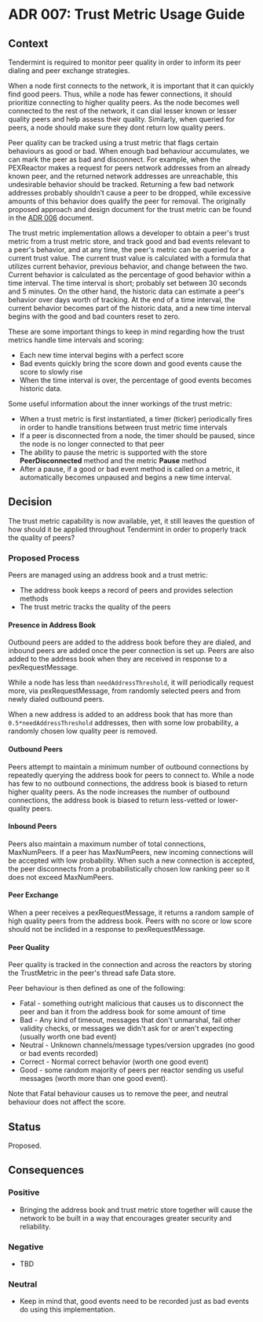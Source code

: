 # ADR 007: Trust Metric Usage Guide

## Context

Tendermint is required to monitor peer quality in order to inform its peer dialing and peer exchange strategies.

When a node first connects to the network, it is important that it can quickly find good peers.
Thus, while a node has fewer connections, it should prioritize connecting to higher quality peers.
As the node becomes well connected to the rest of the network, it can dial lesser known or lesser
quality peers and help assess their quality. Similarly, when queried for peers, a node should make
sure they dont return low quality peers.

Peer quality can be tracked using a trust metric that flags certain behaviours as good or bad. When enough
bad behaviour accumulates, we can mark the peer as bad and disconnect.
For example, when the PEXReactor makes a request for peers network addresses from an already known peer, and the returned network addresses are unreachable, this undesirable behavior should be tracked. Returning a few bad network addresses probably shouldn’t cause a peer to be dropped, while excessive amounts of this behavior does qualify the peer for removal. The originally proposed approach and design document for the trust metric can be found in the [ADR 006](adr-006-trust-metric.md) document.

The trust metric implementation allows a developer to obtain a peer's trust metric from a trust metric store, and track good and bad events relevant to a peer's behavior, and at any time, the peer's metric can be queried for a current trust value. The current trust value is calculated with a formula that utilizes current behavior, previous behavior, and change between the two. Current behavior is calculated as the percentage of good behavior within a time interval. The time interval is short; probably set between 30 seconds and 5 minutes. On the other hand, the historic data can estimate a peer's behavior over days worth of tracking. At the end of a time interval, the current behavior becomes part of the historic data, and a new time interval begins with the good and bad counters reset to zero.

These are some important things to keep in mind regarding how the trust metrics handle time intervals and scoring:
- Each new time interval begins with a perfect score
- Bad events quickly bring the score down and good events cause the score to slowly rise
- When the time interval is over, the percentage of good events becomes historic data.

Some useful information about the inner workings of the trust metric:
- When a trust metric is first instantiated, a timer (ticker) periodically fires in order to handle transitions between trust metric time intervals
- If a peer is disconnected from a node, the timer should be paused, since the node is no longer connected to that peer
- The ability to pause the metric is supported with the store **PeerDisconnected** method and the metric **Pause** method
- After a pause, if a good or bad event method is called on a metric, it automatically becomes unpaused and begins a new time interval.

## Decision

The trust metric capability is now available, yet, it still leaves the question of how should it be applied throughout Tendermint in order to properly track the quality of peers?

### Proposed Process

Peers are managed using an address book and a trust metric:

- The address book keeps a record of peers and provides selection methods
- The trust metric tracks the quality of the peers

#### Presence in Address Book

Outbound peers are added to the address book before they are dialed,
and inbound peers are added once the peer connection is set up.
Peers are also added to the address book when they are received in response to
a pexRequestMessage.

While a node has less than `needAddressThreshold`, it will periodically request more,
via pexRequestMessage, from randomly selected peers and from newly dialed outbound peers.

When a new address is added to an address book that has more than `0.5*needAddressThreshold` addresses,
then with some low probability, a randomly chosen low quality peer is removed.

#### Outbound Peers

Peers attempt to maintain a minimum number of outbound connections by
repeatedly querying the address book for peers to connect to.
While a node has few to no outbound connections, the address book is biased to return
higher quality peers. As the node increases the number of outbound connections,
the address book is biased to return less-vetted or lower-quality peers.

#### Inbound Peers

Peers also maintain a maximum number of total connections, MaxNumPeers.
If a peer has MaxNumPeers, new incoming connections will be accepted with low probability.
When such a new connection is accepted, the peer disconnects from a probabilistically chosen low ranking peer
so it does not exceed MaxNumPeers.

#### Peer Exchange

When a peer receives a pexRequestMessage, it returns a random sample of high quality peers from the address book. Peers with no score or low score should not be inclided in a response to pexRequestMessage.

#### Peer Quality

Peer quality is tracked in the connection and across the reactors by storing the TrustMetric in the peer's
thread safe Data store.

Peer behaviour is then defined as one of the following:
- Fatal - something outright malicious that causes us to disconnect the peer and ban it from the address book for some amount of time
- Bad - Any kind of timeout, messages that don't unmarshal, fail other validity checks, or messages we didn't ask for or aren't expecting (usually worth one bad event)
- Neutral - Unknown channels/message types/version upgrades (no good or bad events recorded)
- Correct - Normal correct behavior (worth one good event)
- Good - some random majority of peers per reactor sending us useful messages (worth more than one good event).

Note that Fatal behaviour causes us to remove the peer, and neutral behaviour does not affect the score.

## Status

Proposed.

## Consequences

### Positive

- Bringing the address book and trust metric store together will cause the network to be built in a way that encourages greater security and reliability.

### Negative

- TBD

### Neutral

- Keep in mind that, good events need to be recorded just as bad events do using this implementation.
